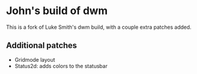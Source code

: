 # John's build of dwm

This is a fork of Luke Smith's dwm build, with a couple extra patches added.

## Additional patches

- Gridmode layout
- Status2d: adds colors to the statusbar
